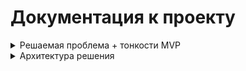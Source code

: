 # Документация к проекту

<details>
<summary> Решаемая проблема + тонкости MVP</summary>
<div class="toggle-content">
Для демонстрации своих навыков решил смоделировать такую ситуацию. Человек записывает данные о своём сне. Атритбуты записи простые:
- Дата измерения
- Время подъёма
- Время отбоя

![изображение](./pictures/q.png)

Пользователь хочет получить аналитику своих данных, например чтобы оценить динамику изменений своего режима сна

### Цель продукта: предоставить пользователю аналитику его данных "из коробки"==быстро, просто и понятно   

Несколько замечаний:
- Данные не делал сильно разношёрстными, чтобы не усложнять разработку MVP
- Для данного MVP предполагается строгая схема входных данных 
</div>
</details>

<details>
<summary> Архитектура решения</summary>
<div class="toggle-content">

![изображение](./pictures/architecture.png)

- С локальной машины пользователь пробрасывает bind-mount, содержащий исследуемый csv-файл
- first_dag
  - Его задача: постоянный поиск файла-источника в bind-mount раз в 3 минуты
  - Если csv-файл нашёлся -> можно обновлять данные в postgres (=хранилище сырых данных) 
  - В случае успеха, он совершает update данных в postgres
- Second_dag
  - Его задача это доставка сырых данных в витрины данных (=плацдарм для дашборда)   
  - Он запускается также раз в 3 минуты, и начинается с сенсора:
    - Который показывает, произошли изменения в postgres или нет. Если нет -> дальше даг не пойдёт 
    - Сенсор работает по метаданным postgres: были или нет изменения в базе за последние 3 минуты 
 - Если всё-таки изменения случились, то даг, разделившись на две ветки, перезаписывает две витрины
     - Ветки делают truncate витрин + их полный перерасчет. ClickHouse'овское insert-only!
     - Далее идет сборка дашборда на графане по мотивам двух витрин 
- Витрины:
     - Предосталвяют множественный линейный график для отбоя, подъема и продолжительности сна + их плавающих значений 
     - А также динамику 3 основных метрик: подъем, отбой и продолжмтельность сна в разрезе по дням недели

  
_______________________________
Работа дага first_dag:

![изображение](./pictures/dag1.png)

___________
коммиты исходного репозитория:

![изображение](./pictures/коммиты.png)

</div>
</details>
